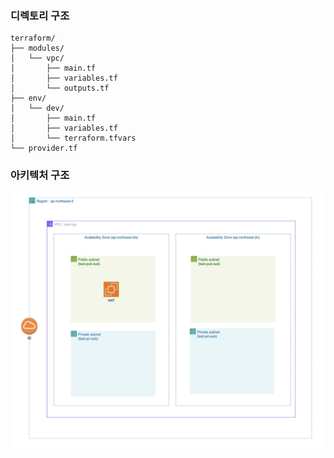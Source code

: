 ### 디렉토리 구조
```
terraform/
├── modules/
│   └── vpc/
│       ├── main.tf
│       ├── variables.tf
│       └── outputs.tf
├── env/
│   └── dev/
│       ├── main.tf
│       ├── variables.tf
│       └── terraform.tfvars
└── provider.tf
```

### 아키텍처 구조
<img src="./architecture01.png">

